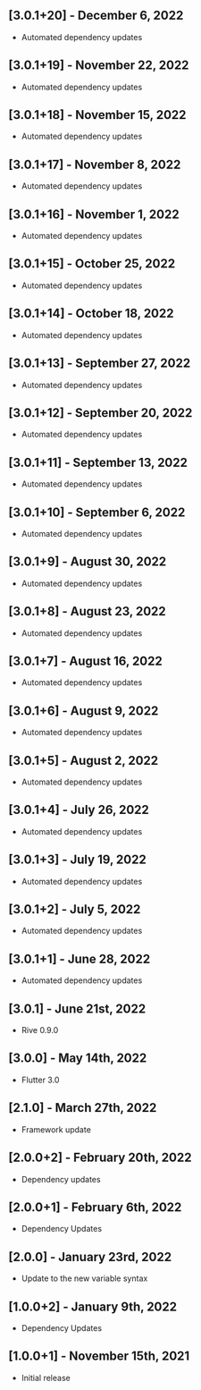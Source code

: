 ## [3.0.1+20] - December 6, 2022

* Automated dependency updates


## [3.0.1+19] - November 22, 2022

* Automated dependency updates


## [3.0.1+18] - November 15, 2022

* Automated dependency updates


## [3.0.1+17] - November 8, 2022

* Automated dependency updates


## [3.0.1+16] - November 1, 2022

* Automated dependency updates


## [3.0.1+15] - October 25, 2022

* Automated dependency updates


## [3.0.1+14] - October 18, 2022

* Automated dependency updates


## [3.0.1+13] - September 27, 2022

* Automated dependency updates


## [3.0.1+12] - September 20, 2022

* Automated dependency updates


## [3.0.1+11] - September 13, 2022

* Automated dependency updates


## [3.0.1+10] - September 6, 2022

* Automated dependency updates


## [3.0.1+9] - August 30, 2022

* Automated dependency updates


## [3.0.1+8] - August 23, 2022

* Automated dependency updates


## [3.0.1+7] - August 16, 2022

* Automated dependency updates


## [3.0.1+6] - August 9, 2022

* Automated dependency updates


## [3.0.1+5] - August 2, 2022

* Automated dependency updates


## [3.0.1+4] - July 26, 2022

* Automated dependency updates


## [3.0.1+3] - July 19, 2022

* Automated dependency updates


## [3.0.1+2] - July 5, 2022

* Automated dependency updates


## [3.0.1+1] - June 28, 2022

* Automated dependency updates


## [3.0.1] - June 21st, 2022

* Rive 0.9.0


## [3.0.0] - May 14th, 2022

* Flutter 3.0


## [2.1.0] - March 27th, 2022

* Framework update


## [2.0.0+2] - February 20th, 2022

* Dependency updates


## [2.0.0+1] - February 6th, 2022

* Dependency Updates


## [2.0.0] - January 23rd, 2022

* Update to the new variable syntax


## [1.0.0+2] - January 9th, 2022

* Dependency Updates


## [1.0.0+1] - November 15th, 2021

* Initial release




















